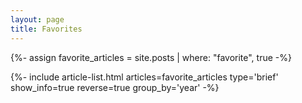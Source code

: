 ```yaml
---
layout: page
title: Favorites
---
```


{%- assign favorite_articles = site.posts | where: "favorite", true -%}
<div class="layout--archive js-all">
  <div class="js-result layout--archive__result d-none">
    {%- include article-list.html articles=favorite_articles type='brief' show_info=true reverse=true group_by='year' -%}
  </div>
</div>

<script>
  {%- include scripts/archieve.js -%}
</script>